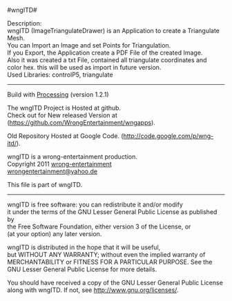 #wngITD#

Description:  
wngITD (ImageTriangulateDrawer) is an Application to create a Triangulate Mesh.  
You can Import an Image and set Points for Triangulation.  
If you Export, the Application create a PDF File of the created Image.  
Also it was created a txt File, contained all triangulate coordinates and  
color hex. this will be used as import in future version.  
Used Libraries: controlP5, triangulate

* * * 

Build with [Processing](http://www.processing.org) (version 1.2.1)

The wngITD Project is Hosted at github.  
Check out for New released Version at (<https://github.com/WrongEntertainment/wngapps>).  

Old Repository Hosted at Google Code. (<http://code.google.com/p/wng-itd/>). 

wngITD is a wrong-entertainment production.  
Copyright 2011 [wrong-entertainment](http://wrong-entertainment.com)  
<wrongentertainment@yahoo.de>

This file is part of wngITD.  

* * *

wngITD is free software: you can redistribute it and/or modify  
it under the terms of the GNU Lesser General Public License as published by  
the Free Software Foundation, either version 3 of the License, or  
(at your option) any later version.  

wngITD is distributed in the hope that it will be useful,  
but WITHOUT ANY WARRANTY; without even the implied warranty of  
MERCHANTABILITY or FITNESS FOR A PARTICULAR PURPOSE. See the  
GNU Lesser General Public License for more details.  

You should have received a copy of the GNU Lesser General Public License  
along with wngITD. If not, see <http://www.gnu.org/licenses/>.  